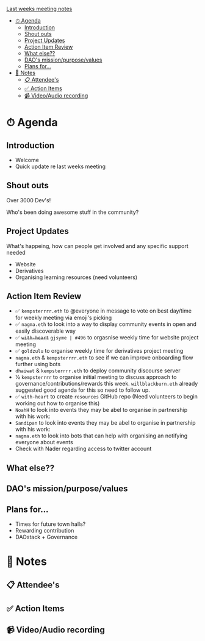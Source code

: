 [Last weeks meeting notes](./2021-09-18.md)

- [⏱ Agenda](#-agenda)
  - [Introduction](#introduction)
  - [Shout outs](#shout-outs)
  - [Project Updates](#project-updates)
  - [Action Item Review](#action-item-review)
  - [What else??](#what-else)
  - [DAO's mission/purpose/values](#daos-missionpurposevalues)
  - [Plans for...](#plans-for)
- [📝 Notes](#-notes)
  - [📋 Attendee's](#-attendees)
  - [✅ Action Items](#-action-items)
  - [📹 Video/Audio recording](#-videoaudio-recording)

# ⏱ Agenda

## Introduction

- Welcome
- Quick update re last weeks meeting

## Shout outs

Over 3000 Dev's!

Who's been doing awesome stuff in the community?

## Project Updates

What's happeing, how can people get involved and any specific support needed

- Website
- Derivatives
- Organising learning resources (need volunteers)

## Action Item Review

- ✅ `kempsterrrr.eth` to @everyone in message to vote on best day/time for weekly
  meeting via emoji's picking
- ✅ `nagma.eth` to look into a way to display community events in open and easily
  discoverable way
- ✅ ~~`with-heart`~~ `gjsyme | #496` to orgasnise weekly time for website project meeting
- ✅ `goldzulu` to organise weekly time for derivatives project meeting
- `nagma.eth` & `kempsterrrr.eth` to see if we can improve onboarding flow further using bots
- `dhaiwat` & `kempsterrrr.eth` to deploy community discourse server
- ½ `kempsterrrr` to organise initial meeting to discuss approach to
  governance/contributions/rewards this week. `willblackburn.eth` already
  suggested good agenda for this so need to follow up.
- ✅ `with-heart` to create `resources` GitHub repo (Need volunteers to begin
  working out how to organise this)
- `NoahH` to look into events they may be abel to organise in partnership with
  his work:
- `Sandipan` to look into events they may be abel to organise in partnership
  with his work:
- `nagma.eth` to look into bots that can help with organising an notifying
  everyone about events
- Check with Nader regarding access to twitter account

## What else??

## DAO's mission/purpose/values

## Plans for...

- Times for future town halls?
- Rewarding contribution
- DAOstack + Governance

# 📝 Notes

## 📋 Attendee's

## ✅ Action Items

## 📹 Video/Audio recording
